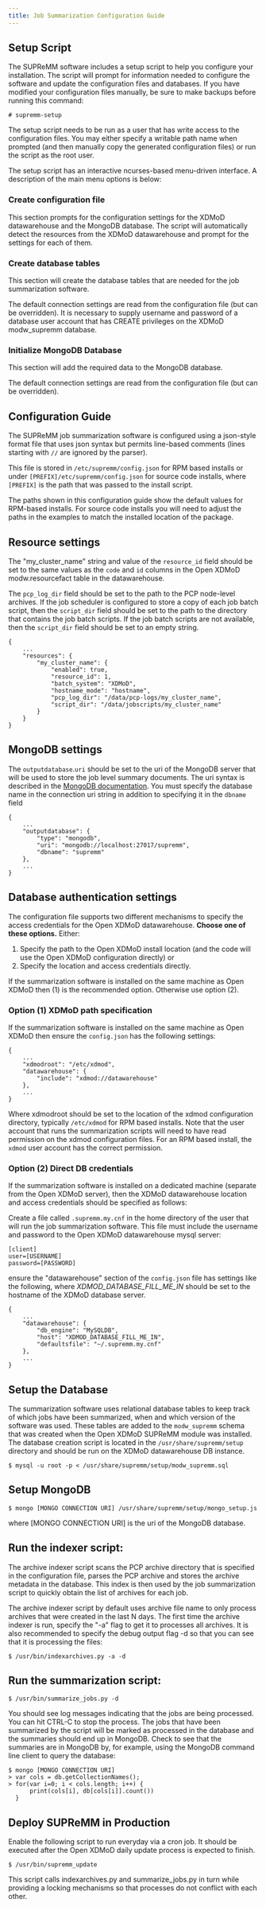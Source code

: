 ```yaml
---
title: Job Summarization Configuration Guide
---
```


Setup Script
------------

The SUPReMM software includes a setup script to help you configure your
installation. The script will prompt for information needed to configure the
software and update the configuration files and databases. If you have
modified your configuration files manually, be sure to make backups before
running this command:

    # supremm-setup

The setup script needs to be run as a user that has write access to the
configuration files. You may either specify a writable path name when prompted
(and then manually copy the generated configuration files) or run the script as
the root user.

The setup script has an interactive ncurses-based menu-driven interface. A description of
the main menu options is below:

### Create configuration file

This section prompts for the configuration settings for the XDMoD datawarehouse
and the MongoDB database. The script will automatically detect the resources
from the XDMoD datawarehouse and prompt for the settings for each of them.

### Create database tables

This section will create the database tables that are needed for the job summarization software.

The default connection settings are read from the configuration file (but can
be overridden). It is necessary to supply username and password of a
database user account that has CREATE privileges on the XDMoD modw_supremm database.

### Initialize MongoDB Database

This section will add the required data to the MongoDB database.

The default connection settings are read from the configuration file (but can
be overridden).

Configuration Guide
-------------------

The SUPReMM job summarization software is configured using a json-style format
file that uses json syntax but permits line-based comments (lines starting with
`//` are ignored by the parser).

This file is stored in `/etc/supremm/config.json` for RPM based installs or
under `[PREFIX]/etc/supremm/config.json` for source code installs, where
`[PREFIX]` is the path that was passed to the install script.

The paths shown in this configuration guide show the default values for
RPM-based installs.  For source code installs you will need to adjust the paths
in the examples to match the installed location of the package.

Resource settings
-----------------
The "my_cluster_name" string and value of the `resource_id` field should be set to
the same values as the `code` and `id` columns in the Open XDMoD
modw.resourcefact table in the datawarehouse.

The `pcp_log_dir` field should be set to the path to the PCP node-level
archives. If the job scheduler is configured to store a copy of each job batch
script, then the `script_dir` field should be set to the path to the directory
that contains the job batch scripts. If the job batch scripts are not
available, then the `script_dir` field should be set to an empty string.

    {
        ...
        "resources": {
            "my_cluster_name": {
                "enabled": true,
                "resource_id": 1,
                "batch_system": "XDMoD",
                "hostname_mode": "hostname",
                "pcp_log_dir": "/data/pcp-logs/my_cluster_name",
                "script_dir": "/data/jobscripts/my_cluster_name"
            }
        }
    }

MongoDB settings
----------------

The `outputdatabase`.`uri` should be set to the uri of the MongoDB server that
will be used to store the job level summary documents.  The uri syntax is
described in the [MongoDB documentation][]. You must specify the database name in
the connection uri string in addition to specifying it in the `dbname` field

    {
        ...
        "outputdatabase": {
            "type": "mongodb",
            "uri": "mongodb://localhost:27017/supremm",
            "dbname": "supremm"
        },
        ...
    }

[MongoDB documentation]:        https://docs.mongodb.org/manual/reference/connection-string/

Database authentication settings
--------------------------------

The configuration file supports two different mechanisms to specify the access
credentials for the Open XDMoD datawarehouse. **Choose one of these options.** Either:
1. Specify the path to the Open XDMoD install location (and the code will use the Open XDMoD configuration directly) or
2. Specify the location and access credentials directly.

If the summarization software is installed on the same machine as Open XDMoD then (1) is the recommended option. Otherwise use option (2).

### Option (1) XDMoD path specification ###

If the summarization software is installed on the same machine as Open XDMoD
then ensure the `config.json` has the following settings:

    {
        ...
        "xdmodroot": "/etc/xdmod",
        "datawarehouse": {
            "include": "xdmod://datawarehouse"
        },
        ...
    }

Where xdmodroot should be set to the location of the xdmod configuration
directory, typically `/etc/xdmod` for RPM based installs. Note that the user
account that runs the summarization scripts will need to have read permission
on the xdmod configuration files. For an RPM based install, the `xdmod` user
account has the correct permission.

### Option (2) Direct DB credentials ###

If the summarization software is installed on a dedicated machine (separate
from the Open XDMoD server), then the XDMoD datawarehouse location and access credentials
should be specified as follows:

Create a file called `.supremm.my.cnf` in the home directory of the user that
will run the job summarization software. This file must include the username
and password to the Open XDMoD datawarehouse mysql server:

    [client]
    user=[USERNAME]
    password=[PASSWORD]

ensure the "datawarehouse" section of the `config.json` file has settings like
the following, where *XDMOD\_DATABASE\_FILL\_ME\_IN* should be set to the hostname of
the XDMoD database server.

    {
        ...
        "datawarehouse": {
            "db_engine": "MySQLDB",
            "host": "XDMOD_DATABASE_FILL_ME_IN",
            "defaultsfile": "~/.supremm.my.cnf"
        },
        ...
    }


Setup the Database
-------------------

The summarization software uses relational database tables to keep track of
which jobs have been summarized, when and which version of the software was
used. These tables are added to the `modw_supremm` schema that was created when
the Open XDMoD SUPReMM module was installed.  The database creation script is
located in the `/usr/share/supremm/setup` directory and should be run on the
XDMoD datawarehouse DB instance.

    $ mysql -u root -p < /usr/share/supremm/setup/modw_supremm.sql


Setup MongoDB
-----------

    $ mongo [MONGO CONNECTION URI] /usr/share/supremm/setup/mongo_setup.js

where [MONGO CONNECTION URI] is the uri of the MongoDB database.

Run the indexer script:
-----------------------

The archive indexer script scans the PCP archive directory that is specified
in the configuration file, parses the PCP archive and stores the archive metadata in
the database. This index is then used by the job summarization script to quickly
obtain the list of archives for each job.

The archive indexer script by default uses archive file name to only process
archives that were created in the last N days.  The first time the archive
indexer is run, specify the "-a" flag to get it to processes all archives.  It
is also recommended to specify the debug output flag -d so that you can see
that it is processing the files:

    $ /usr/bin/indexarchives.py -a -d

Run the summarization script:
-----------------------------

    $ /usr/bin/summarize_jobs.py -d

You should see log messages indicating that the jobs are being processed. You
can hit CTRL-C to stop the process.  The jobs that have been summarized by the
script will be marked as processed in the database and the summaries should end
up in MongoDB. Check to see that the summaries are in MongoDB by, for example, using
the MongoDB command line client to query the database:

    $ mongo [MONGO CONNECTION URI]
    > var cols = db.getCollectionNames();
    > for(var i=0; i < cols.length; i++) {
          print(cols[i], db[cols[i]].count())
      }


Deploy SUPReMM in Production
--------------------------------

Enable the following script to run everyday via a cron job.  It should be executed
after the Open XDMoD daily update process is expected to finish.

    $ /usr/bin/supremm_update

This script calls indexarchives.py and summarize_jobs.py in turn while providing a
locking mechanisms so that processes do not conflict with each other.
